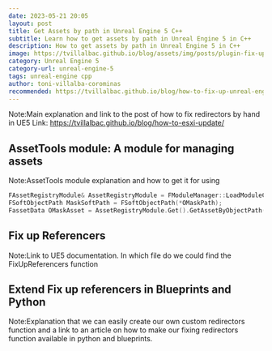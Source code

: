 ```yaml
---
date: 2023-05-21 20:05
layout: post
title: Get Assets by path in Unreal Engine 5 C++
subtitle: Learn how to get assets by path in Unreal Engine 5 in C++
description: How to get assets by path in Unreal Engine 5 in C++
image: https://tvillalbac.github.io/blog/assets/img/posts/plugin-fix-up-unreal-engine-redirectors-automated-system.jpg
category: Unreal Engine 5
category-url: unreal-engine-5
tags: unreal-engine cpp
author: toni-villalba-corominas
recommended: https://tvillalbac.github.io/blog/how-to-fix-up-unreal-engine-5-redirectors-blueprints/
---
```


Note:Main explanation and link to the post of how to fix redirectors by hand in UE5
Link: <https://tvillalbac.github.io/blog/how-to-esxi-update/>

## AssetTools module: A module for managing assets

Note:AssetTools module explanation and how to get it for using


```cpp
FAssetRegistryModule& AssetRegistryModule = FModuleManager::LoadModuleChecked<FAssetRegistryModule>("AssetRegistry");
FSoftObjectPath MaskSoftPath = FSoftObjectPath(*OMaskPath);
FassetData OMaskAsset = AssetRegistryModule.Get().GetAssetByObjectPath(MaskSoftPath);
```


## Fix up Referencers 

Note:Link to UE5 documentation. In which file do we could find the FixUpReferencers function


## Extend Fix up referencers in Blueprints and Python

Note:Explanation that we can easily create our own custom redirectors function and a link to an article on how to make our fixing redirectors function available in python and blueprints.
